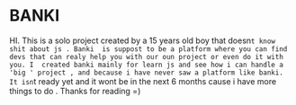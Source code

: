 # BANKI



HI.
This is a solo project created by a 15 years old boy that doesn`t know shit about js .
Banki  is suppost to be a platform where you can find devs that can realy help you with our oun project or even do it with you.
 I  created banki mainly for learn js and see how i can handle a 'big ' project , and because i have never saw a platform like banki.
 It isn`t ready yet and  it wont be in the next 6 months cause i have more things to do .
 Thanks for reading =)
